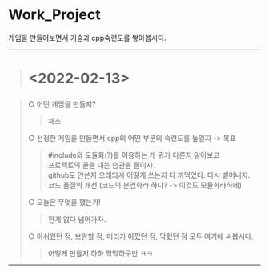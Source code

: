# Work_Project
게임을 만들어보면서 기술과 cpp숙련도를 쌓아봅시다.

***

># <2022-02-13>
#####
> ○ 어떤 게임을 만들지?   
>>체스
>  
> ○ 선정한 게임을 만들면서 cpp의 어떤 부분의 숙련도를 높일지 -> 목표
>>#include와 모듈화(?)를 이용하는 게 뭐가 다른지 알아보고   
>>프로젝트의 끝을 내는 습관을 들이자.   
>>github도 안쓴지 오래되서 어떻게 쓰는지 다 까먹었다. 다시 뱉어내자.   
>>코드 품질의 개선 (코드의 분업화라 하나? -> 이것도 모듈화라하네)   
>   
> ○ 오늘은 무엇을 했는가!   
>>한게 없다 넘어가자.
>   
> ○ 아쉬웠던 점, 보완할 점, 머리가 아팠던 점, 막혔던 점 모두 여기에 써봅시다.   
>>어떻게 만들지 하하 막막하구만 ㅋㅋ
***
